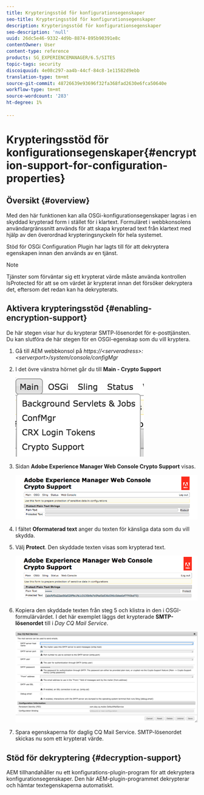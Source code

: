 ```yaml
---
title: Krypteringsstöd för konfigurationsegenskaper
seo-title: Krypteringsstöd för konfigurationsegenskaper
description: Krypteringsstöd för konfigurationsegenskaper
seo-description: 'null'
uuid: 26dc5e46-9332-4d9b-8874-895b90391e8c
contentOwner: User
content-type: reference
products: SG_EXPERIENCEMANAGER/6.5/SITES
topic-tags: security
discoiquuid: 4e08c297-aa4b-44cf-84c8-1e11582d9ebb
translation-type: tm+mt
source-git-commit: 48726639e93696f32fa368fad2630e6fca50640e
workflow-type: tm+mt
source-wordcount: '283'
ht-degree: 1%

---
```



# Krypteringsstöd för konfigurationsegenskaper{#encryption-support-for-configuration-properties}

## Översikt {#overview}

Med den här funktionen kan alla OSGi-konfigurationsegenskaper lagras i en skyddad krypterad form i stället för i klartext. Formuläret i webbkonsolens användargränssnitt används för att skapa krypterad text från klartext med hjälp av den överordnad krypteringsnyckeln för hela systemet.

Stöd för OSGi Configuration Plugin har lagts till för att dekryptera egenskapen innan den används av en tjänst.

>[!NOTE]
>
>Tjänster som förväntar sig ett krypterat värde måste använda kontrollen IsProtected för att se om värdet är krypterat innan det försöker dekryptera det, eftersom det redan kan ha dekrypterats.

## Aktivera krypteringsstöd {#enabling-encryption-support}

De här stegen visar hur du krypterar SMTP-lösenordet för e-posttjänsten. Du kan slutföra de här stegen för en OSGI-egenskap som du vill kryptera.

1. Gå till AEM webbkonsol på *https://&lt;serveradress>:&lt;serverport>/system/console/configMgr*
1. I det övre vänstra hörnet går du till **Main - Crypto Support**

   ![chlimage_1-325](assets/chlimage_1-325.png)

1. Sidan **Adobe Experience Manager Web Console Crypto Support** visas.

   ![screen_shot_2018-08-01at113417am](assets/screen_shot_2018-08-01at113417am.png)

1. I fältet **Oformaterad text** anger du texten för känsliga data som du vill skydda.
1. Välj **Protect**. Den skyddade texten visas som krypterad text.

   ![screen_shot_2018-08-01at113844am](assets/screen_shot_2018-08-01at113844am.png)

1. Kopiera den skyddade texten från steg 5 och klistra in den i OSGI-formulärvärdet. I det här exemplet läggs det krypterade **SMTP-lösenordet** till i *Day CQ Mail Service*.

   ![screen_shot_2016-12-18at105809pm](assets/screen_shot_2016-12-18at105809pm.png)

1. Spara egenskaperna för daglig CQ Mail Service. SMTP-lösenordet skickas nu som ett krypterat värde.

## Stöd för dekryptering {#decryption-support}

AEM tillhandahåller nu ett konfigurations-plugin-program för att dekryptera konfigurationsegenskaper. Den här AEM-plugin-programmet dekrypterar och hämtar textegenskaperna automatiskt.
